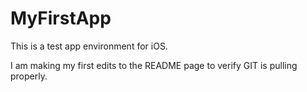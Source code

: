 # MyFirstApp
This is a test app environment for iOS.

I am making my first edits to the README page to verify GIT is pulling properly. 
